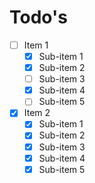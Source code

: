 # Todo's

- [ ] Item 1
  - [x] Sub-item 1
  - [x] Sub-item 2
  - [ ] Sub-item 3
  - [x] Sub-item 4
  - [ ] Sub-item 5
- [x] Item 2
  - [x] Sub-item 1
  - [x] Sub-item 2
  - [x] Sub-item 3
  - [x] Sub-item 4
  - [x] Sub-item 5
